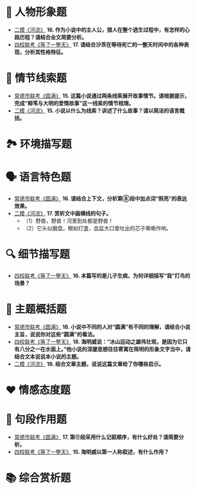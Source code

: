 # 🧍 人物形象题
- [二模《河流》](../../../../Resource/二模.pdf) **16. 作为小说中的主人公，猎人在整个逃生过程中，有怎样的心路历程？请结合全文简要分析。**  
- [四校联考《等了一整天》](../../../../Resource/四校联考.pdf) **17. 请结合沙茨在等待死亡的一整天时间中的各种表现，分析其性格特征。**  

# 📖 情节线索题
- [常德市联考《圆满》](../../../../Resource/常德市联考.pdf) **15. 这篇小说通过两条线索展开故事情节。请根据提示，完成“柳苇与大明的爱情故事”这一线索的情节梳理。**  
- [二模《河流》](../../../../Resource/二模.pdf) **15. 小说以什么为线索？讲述了什么故事？请以简洁的语言概括。**  

# 🏞 环境描写题

# 🗣 语言特色题
- [常德市联考《圆满》](../../../../Resource/常德市联考.pdf) **16. 请结合上下文，分析第⑧段中加点词“照亮”的表达效果。**  
- [二模《河流》](../../../../Resource/二模.pdf) **17. 赏析文中画横线的句子。**  
  - （1）野兽，野兽！河里到处都是野兽！  
  - （2）它头似磨盘，眼如灯盏，血盆大口里吐出的芯子嘶嘶作响。  

# 🔍 细节描写题
- [四校联考《等了一整天》](../../../../Resource/四校联考.pdf) **16. 本篇写的是儿子生病，为何详细描写“我”打鸟的场景？**

# 🎯 主题概括题
- [常德市联考《圆满》](../../../../Resource/常德市联考.pdf) **18. 小说中不同的人对“圆满”有不同的理解，请结合小说主旨，说说你对这些“圆满”的看法。**  
- [四校联考《等了一整天》](../../../../Resource/四校联考.pdf) **18. 海明威说：“冰山运动之雄伟壮观，是因为它只有八分之一在水面上。”他小说的深邃思想往往寄寓在简明的形象文字当中，请结合文本说说本小说的主题。**  
- [二模《河流》](../../../../Resource/二模.pdf) **18. 结合文章主题，说说这篇文章给了你哪些启示。**

# ❤️ 情感态度题

# 📜 句段作用题
- [常德市联考《圆满》](../../../../Resource/常德市联考.pdf) **17. 第⑪段采用什么记叙顺序，有什么好处？请简要分析。**  
- [四校联考《等了一整天》](../../../../Resource/四校联考.pdf) **15. 海明威以第一人称叙述，有什么作用？**  

# 📚 综合赏析题
